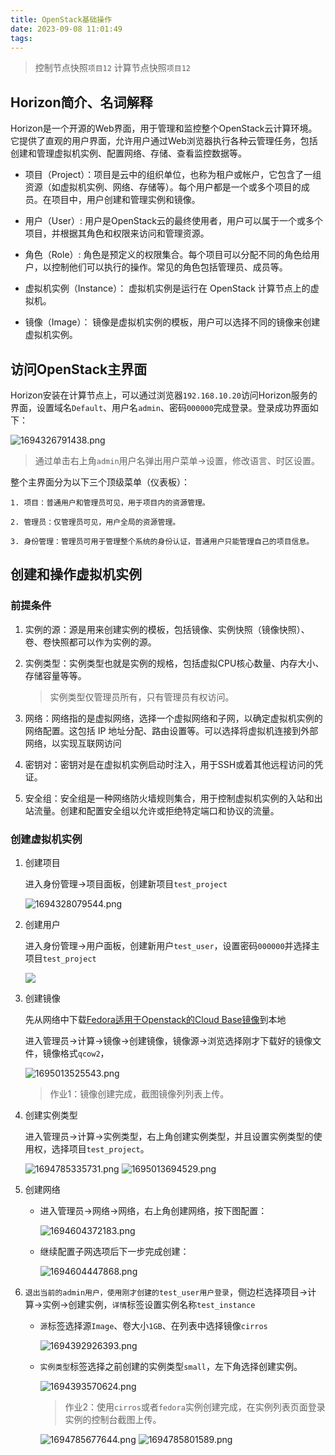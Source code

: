 ```yaml
---
title: OpenStack基础操作
date: 2023-09-08 11:01:49 
tags:
---
```


>控制节点快照`项目12`
>计算节点快照`项目12`

## Horizon简介、名词解释

Horizon是一个开源的Web界面，用于管理和监控整个OpenStack云计算环境。它提供了直观的用户界面，允许用户通过Web浏览器执行各种云管理任务，包括创建和管理虚拟机实例、配置网络、存储、查看监控数据等。

* 项目（Project）：项目是云中的组织单位，也称为租户或帐户，它包含了一组资源（如虚拟机实例、网络、存储等）。每个用户都是一个或多个项目的成员。在项目中，用户创建和管理实例和镜像。

* 用户（User）:  用户是OpenStack云的最终使用者，用户可以属于一个或多个项目，并根据其角色和权限来访问和管理资源。

* 角色（Role）: 角色是预定义的权限集合。每个项目可以分配不同的角色给用户，以控制他们可以执行的操作。常见的角色包括管理员、成员等。

* 虚拟机实例（Instance）： 虚拟机实例是运行在 OpenStack 计算节点上的虚拟机。

* 镜像（Image）： 镜像是虚拟机实例的模板，用户可以选择不同的镜像来创建虚拟机实例。

## 访问OpenStack主界面

Horizon安装在计算节点上，可以通过浏览器`192.168.10.20`访问Horizon服务的界面，设置域名`Default`、用户名`admin`、密码`000000`完成登录。登录成功界面如下：

![1694326791438.png](https://vault.taojie.fun:28089/i/2023/09/10/2023-09-10-1694326793.png)

>通过单击右上角`admin`用户名弹出用户菜单->设置，修改语言、时区设置。

整个主界面分为以下三个顶级菜单（仪表板）：

    1. 项目：普通用户和管理员可见，用于项目内的资源管理。

    2. 管理员：仅管理员可见，用户全局的资源管理。

    3. 身份管理：管理员可用于管理整个系统的身份认证，普通用户只能管理自己的项目信息。

## 创建和操作虚拟机实例

### 前提条件

1. 实例的源：源是用来创建实例的模板，包括镜像、实例快照（镜像快照）、卷、卷快照都可以作为实例的源。

2. 实例类型：实例类型也就是实例的规格，包括虚拟CPU核心数量、内存大小、存储容量等等。

    >实例类型仅管理员所有，只有管理员有权访问。

3. 网络：网络指的是虚拟网络，选择一个虚拟网络和子网，以确定虚拟机实例的网络配置。这包括 IP 地址分配、路由设置等。可以选择将虚拟机连接到外部网络，以实现互联网访问

4. 密钥对：密钥对是在虚拟机实例启动时注入，用于SSH或着其他远程访问的凭证。

5. 安全组：安全组是一种网络防火墙规则集合，用于控制虚拟机实例的入站和出站流量。创建和配置安全组以允许或拒绝特定端口和协议的流量。
  
### 创建虚拟机实例

1. 创建项目

   进入身份管理->项目面板，创建新项目`test_project`

    ![1694328079544.png](https://vault.taojie.fun:28089/i/2023/09/10/2023-09-10-1694328081.png)

2. 创建用户

    进入身份管理->用户面板，创建新用户`test_user`，设置密码`000000`并选择主项目`test_project`

    <img src="https://vault.taojie.fun:28089/i/2023/09/10/2023-09-10-1694328368.png">

3. 创建镜像

    先从网络中下载[Fedora适用于Openstack的Cloud Base镜像](https://download.fedoraproject.org/pub/fedora/linux/releases/38/Cloud/x86_64/images/Fedora-Cloud-Base-38-1.6.x86_64.qcow2)到本地  

    进入管理员->计算->镜像->创建镜像，镜像源->浏览选择刚才下载好的镜像文件，镜像格式`qcow2`，

   <img src="https://vault.taojie.fun:28089/i/2023/09/18/2023-09-18-1695013528.png" alt="1695013525543.png" title="1695013525543.png" />

   >作业1：镜像创建完成，截图镜像列列表上传。

4. 创建实例类型

    进入管理员->计算->实例类型，右上角创建实例类型，并且设置实例类型的使用权，选择项目`test_project`。

    <img src="https://vault.taojie.fun:28089/i/2023/09/15/2023-09-15-1694785336.png" alt="1694785335731.png" title="1694785335731.png" />

    <img src="https://vault.taojie.fun:28089/i/2023/09/18/2023-09-18-1695013697.png" alt="1695013694529.png" title="1695013694529.png" />

5. 创建网络

    * 进入管理员->网络->网络，右上角创建网络，按下图配置：

        <img src="https://vault.taojie.fun:28089/i/2023/09/13/2023-09-13-1694604373.png" alt="1694604372183.png" title="1694604372183.png" />

    * 继续配置子网选项后下一步完成创建：

        <img src="https://vault.taojie.fun:28089/i/2023/09/13/2023-09-13-1694604448.png" alt="1694604447868.png" title="1694604447868.png" />

6. `退出当前的admin用户，使用刚才创建的test_user用户登录`，侧边栏选择项目->计算->实例->创建实例，`详情`标签设置实例名称`test_instance`

    * `源`标签选择源`Image`、卷大小`1GB`、在列表中选择镜像`cirros`

        <img src="https://vault.taojie.fun:28089/i/2023/09/11/2023-09-11-1694392927.png" alt="1694392926393.png" title="1694392926393.png" />

    * `实例类型`标签选择之前创建的实例类型`small`，左下角选择创建实例。

        <img src="https://vault.taojie.fun:28089/i/2023/09/11/2023-09-11-1694393572.png" alt="1694393570624.png" title="1694393570624.png" />

        >作业2：使用`cirros`或者`fedora`实例创建完成，在实例列表页面登录实例的控制台截图上传。

        <img src="https://vault.taojie.fun:28089/i/2023/09/15/2023-09-15-1694785678.png" alt="1694785677644.png" title="1694785677644.png" />

        <img src="https://vault.taojie.fun:28089/i/2023/09/15/2023-09-15-1694785802.png" alt="1694785801589.png" title="1694785801589.png" />

